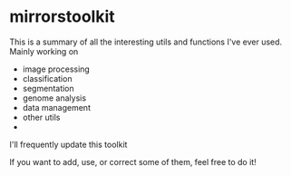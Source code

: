 # mirrorstoolkit

This is a summary of all the interesting utils and functions I've ever used. Mainly working on 
- image processing 
- classification 
- segmentation 
- genome analysis
- data management
- other utils
- 
I'll frequently update this toolkit

If you want to add, use, or correct some of them, feel free to do it!
